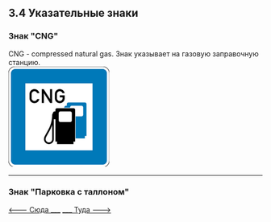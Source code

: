 <h2>3.4 Указательные знаки</h2>

<h3>Знак "CNG"</h3>
<a>CNG - compressed natural gas. Знак указывает на газовую заправочную станцию.</a>
<br>
<img src="/img/sign/cng.png" alt="cng" width="200"/>
<hr>

<h3>Знак "Парковка с таллоном"</h3>

[   <--- Сюда ___](/03%20-%20road%20signs%20and%20equipment/3.3%20-%20prescriptive%20signs.md)
[___ Туда --->](/04%20-%20road%20infrastructure/4.1%20-%20road%20marking.md)

